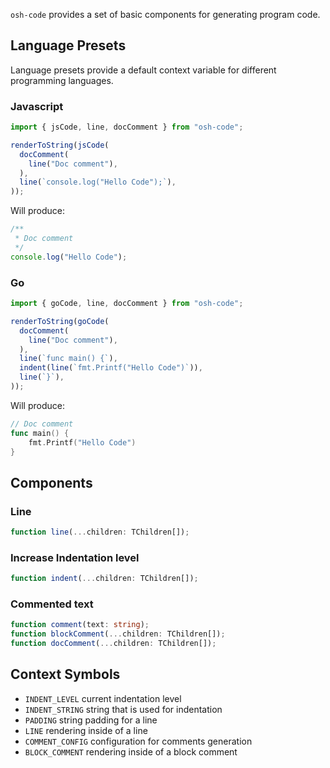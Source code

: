 `osh-code` provides a set of basic components for generating program code.

## Language Presets

Language presets provide a default context variable for different programming languages.

### Javascript

```ts
import { jsCode, line, docComment } from "osh-code";

renderToString(jsCode(
  docComment(
    line("Doc comment"),
  ),
  line(`console.log("Hello Code");`),
));
```

Will produce:

```js
/**
 * Doc comment
 */
console.log("Hello Code");
```

### Go

```ts
import { goCode, line, docComment } from "osh-code";

renderToString(goCode(
  docComment(
    line("Doc comment"),
  ),
  line(`func main() {`),
  indent(line(`fmt.Printf("Hello Code")`)),
  line(`}`),
));
```

Will produce:

```go
// Doc comment
func main() {
    fmt.Printf("Hello Code")
}
```

## Components

### Line

```ts
function line(...children: TChildren[]);
```

### Increase Indentation level

```ts
function indent(...children: TChildren[]);
```

### Commented text

```ts
function comment(text: string);
function blockComment(...children: TChildren[]);
function docComment(...children: TChildren[]);
```

## Context Symbols

- `INDENT_LEVEL` current indentation level
- `INDENT_STRING` string that is used for indentation
- `PADDING` string padding for a line
- `LINE` rendering inside of a line
- `COMMENT_CONFIG` configuration for comments generation
- `BLOCK_COMMENT` rendering inside of a block comment

